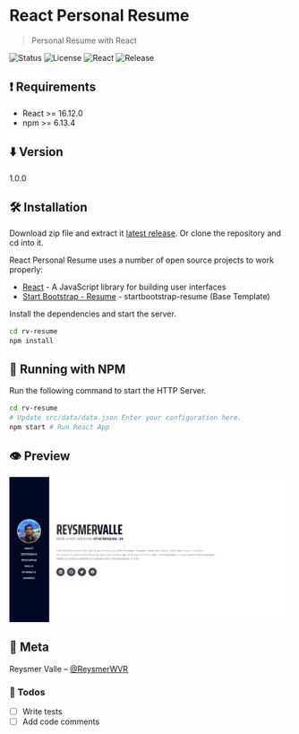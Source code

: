 # React Personal Resume

> Personal Resume with React

![Status][status-image]
![License][license-image]
![React][react-image]
![Release][release-image]

## ❗️ Requirements

- React >= 16.12.0
- npm >= 6.13.4

## ⬇️ Version

1.0.0

## 🛠 Installation

Download zip file and extract it [latest release](https://github.com/reysmerwvr/rv-resume). Or clone the repository and cd into it.

React Personal Resume uses a number of open source projects to work properly:

- [React] - A JavaScript library for building user interfaces
- [Start Bootstrap - Resume] - startbootstrap-resume (Base Template)

Install the dependencies and start the server.

```sh
cd rv-resume
npm install
```

## 🚀 Running with NPM

Run the following command to start the HTTP Server.

```sh
cd rv-resume
# Update src/data/data.json Enter your configuration here.
npm start # Run React App
```

## 👁 Preview

![preview](public/preview.png)

## 📱 Meta

Reysmer Valle – [@ReysmerWVR]

### 📝 Todos

- [ ] Write tests
- [ ] Add code comments

[//]: # (These are reference links used in the body of this note and get stripped out when the markdown processor does
its job. There is no need to format nicely because it shouldn't be seen. Thanks SO - http://stackoverflow.com/questions/4823468/store-comments-in-markdown-syntax)

   [React]: <https://reactjs.org//>
   [@ReysmerWVR]: <http://twitter.com/ReysmerWVR>
   [Start Bootstrap - Resume]: <https://github.com/BlackrockDigital/startbootstrap-resume>
   [status-image]: <https://img.shields.io/badge/status-production-green>
   [license-image]: <https://img.shields.io/badge/License-MIT-blue.svg>
   [react-image]: <https://img.shields.io/badge/react-16.12.0-blue>
   [release-image]: <https://img.shields.io/badge/release-1.0.0-orange>
